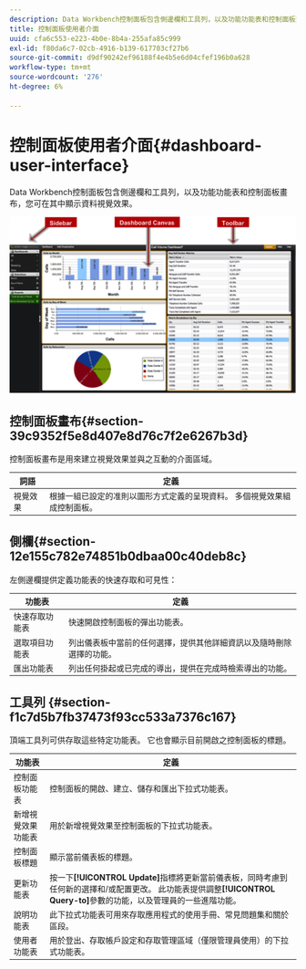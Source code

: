 ```yaml
---
description: Data Workbench控制面板包含側邊欄和工具列，以及功能功能表和控制面板畫布，您可在其中顯示資料視覺效果。
title: 控制面板使用者介面
uuid: cfa6c553-e223-4b0e-8b4a-255afa85c999
exl-id: f80da6c7-02cb-4916-b139-617703cf27b6
source-git-commit: d9df90242ef96188f4e4b5e6d04cfef196b0a628
workflow-type: tm+mt
source-wordcount: '276'
ht-degree: 6%

---
```


# 控制面板使用者介面{#dashboard-user-interface}

Data Workbench控制面板包含側邊欄和工具列，以及功能功能表和控制面板畫布，您可在其中顯示資料視覺效果。

![](assets/dashboard_ui.png)

## 控制面板畫布{#section-39c9352f5e8d407e8d76c7f2e6267b3d}

控制面板畫布是用來建立視覺效果並與之互動的介面區域。

| 詞語 | 定義 |
|---|---|
| 視覺效果 | 根據一組已設定的准則以圖形方式定義的呈現資料。 多個視覺效果組成控制面板。 |

## 側欄{#section-12e155c782e74851b0dbaa00c40deb8c}

左側邊欄提供定義功能表的快速存取和可見性：

| 功能表 | 定義 |
|---|---|
| 快速存取功能表 | 快速開啟控制面板的彈出功能表。 |
| 選取項目功能表 | 列出儀表板中當前的任何選擇，提供其他詳細資訊以及隨時刪除選擇的功能。 |
| 匯出功能表 | 列出任何掛起或已完成的導出，提供在完成時檢索導出的功能。 |

## 工具列 {#section-f1c7d5b7fb37473f93cc533a7376c167}

頂端工具列可供存取這些特定功能表。 它也會顯示目前開啟之控制面板的標題。

| 功能表 | 定義 |
|---|---|
| 控制面板功能表 | 控制面板的開啟、建立、儲存和匯出下拉式功能表。 |
| 新增視覺效果功能表 | 用於新增視覺效果至控制面板的下拉式功能表。 |
| 控制面板標題 | 顯示當前儀表板的標題。 |
| 更新功能表 | 按一下&#x200B;**[!UICONTROL Update]**&#x200B;指標將更新當前儀表板，同時考慮到任何新的選擇和/或配置更改。 此功能表提供調整&#x200B;**[!UICONTROL Query-to]**&#x200B;參數的功能，以及管理員的一些進階功能。 |
| 說明功能表 | 此下拉式功能表可用來存取應用程式的使用手冊、常見問題集和關於區段。 |
| 使用者功能表 | 用於登出、存取帳戶設定和存取管理區域（僅限管理員使用）的下拉式功能表。 |
